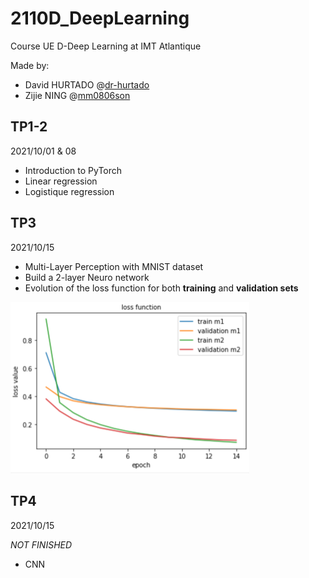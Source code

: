 # 2110D_DeepLearning

Course UE D-Deep Learning at IMT Atlantique

Made by:

- David HURTADO @[dr-hurtado](https://github.com/dr-hurtado)
- Zijie NING @[mm0806son](https://github.com/mm0806son)

## TP1-2

2021/10/01 & 08

- Introduction to PyTorch
- Linear regression
- Logistique regression

## TP3

2021/10/15

- Multi-Layer Perception with MNIST dataset
- Build a 2-layer Neuro network
- Evolution of the loss function for both **training** and **validation sets**

<img src="https://raw.githubusercontent.com/mm0806son/Images/main/202110221431226.png" style="zoom:50%;" />

## TP4

2021/10/15

*NOT FINISHED*

- CNN

